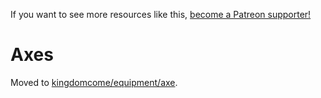 <!-- TITLE: Axes -->

If you want to see more resources like this, [become a Patreon supporter!](https://www.patreon.com/fireundubh) 

# Axes

Moved to [kingdomcome/equipment/axe](/kingdomcome/equipment/axe).